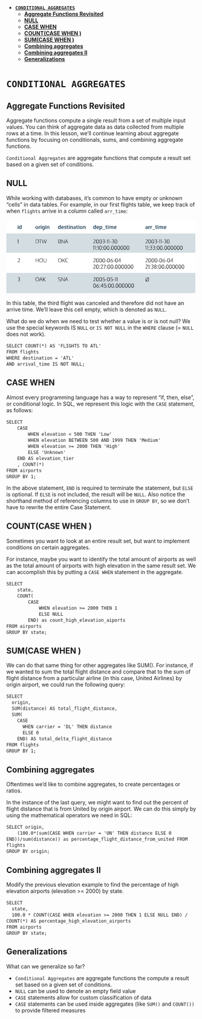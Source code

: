 - [**`CONDITIONAL AGGREGATES`**](#conditional-aggregates)
  - [**Aggregate Functions Revisited**](#aggregate-functions-revisited)
  - [**NULL**](#null)
  - [**CASE WHEN**](#case-when)
  - [**COUNT(CASE WHEN )**](#countcase-when-)
  - [**SUM(CASE WHEN )**](#sumcase-when-)
  - [**Combining aggregates**](#combining-aggregates)
  - [**Combining aggregates II**](#combining-aggregates-ii)
  - [**Generalizations**](#generalizations)

# **`CONDITIONAL AGGREGATES`**

## **Aggregate Functions Revisited**
Aggregate functions compute a single result from a set of multiple input values. You can think of aggregate data as data collected from multiple rows at a time. In this lesson, we’ll continue learning about aggregate functions by focusing on conditionals, sums, and combining aggregate functions.

`Conditional Aggregates` are aggregate functions that compute a result set based on a given set of conditions.

## **NULL**
While working with databases, it’s common to have empty or unknown “cells” in data tables. For example, in our first flights table, we keep track of when `flights` arrive in a column called `arr_time`:

<img src='chart-02.svg' alt='alt text' width=500>

In this table, the third flight was canceled and therefore did not have an arrive time. We’ll leave this cell empty, which is denoted as `NULL`.

What do we do when we need to test whether a value is or is not null? We use the special keywords IS `NULL` or `IS NOT NULL` in the `WHERE` clause (= `NULL` does not work).
```
SELECT COUNT(*) AS 'FLIGHTS TO ATL'
FROM flights
WHERE destination = 'ATL'
AND arrival_time IS NOT NULL;
```

## **CASE WHEN**
Almost every programming language has a way to represent “if, then, else”, or conditional logic. In SQL, we represent this logic with the `CASE` statement, as follows:
```
SELECT
    CASE
        WHEN elevation < 500 THEN 'Low'
        WHEN elevation BETWEEN 500 AND 1999 THEN 'Medium'
        WHEN elevation >= 2000 THEN 'High'
        ELSE 'Unknown'
    END AS elevation_tier
    , COUNT(*)
FROM airports
GROUP BY 1;
```

In the above statement, `END` is required to terminate the statement, but `ELSE` is optional. If `ELSE` is not included, the result will be `NULL`. Also notice the shorthand method of referencing columns to use in `GROUP BY`, so we don’t have to rewrite the entire Case Statement.

## **COUNT(CASE WHEN )**
Sometimes you want to look at an entire result set, but want to implement conditions on certain aggregates.

For instance, maybe you want to identify the total amount of airports as well as the total amount of airports with high elevation in the same result set. We can accomplish this by putting a `CASE WHEN` statement in the aggregate.
```
SELECT    
    state, 
    COUNT(
        CASE 
            WHEN elevation >= 2000 THEN 1 
            ELSE NULL 
        END) as count_high_elevation_aiports 
FROM airports 
GROUP BY state;
```

## **SUM(CASE WHEN )**
We can do that same thing for other aggregates like SUM(). For instance, if we wanted to sum the total flight distance and compare that to the sum of flight distance from a particular airline (in this case, United Airlines) by origin airport, we could run the following query:
```
SELECT
  origin,
  SUM(distance) AS total_flight_distance,
  SUM(
    CASE
      WHEN carrier = 'DL' THEN distance
      ELSE 0
    END) AS total_delta_flight_distance
FROM flights
GROUP BY 1;
```

## **Combining aggregates**
Oftentimes we’d like to combine aggregates, to create percentages or ratios.

In the instance of the last query, we might want to find out the percent of flight distance that is from United by origin airport. We can do this simply by using the mathematical operators we need in SQL:
```
SELECT origin, 
    (100.0*(sum(CASE WHEN carrier = 'UN' THEN distance ELSE 0 END))/sum(distance)) as percentage_flight_distance_from_united FROM flights 
GROUP BY origin;
```

## **Combining aggregates II**
Modify the previous elevation example to find the percentage of high elevation airports (elevation >= 2000) by state.
```
SELECT
  state,
  100.0 * COUNT(CASE WHEN elevation >= 2000 THEN 1 ELSE NULL END) / COUNT(*) AS percentage_high_elevation_airports
FROM airports
GROUP BY state;
```

## **Generalizations**
What can we generalize so far?

- `Conditional Aggregates` are aggregate functions the compute a result set based on a given set of conditions.
- `NULL` can be used to denote an empty field value
- `CASE` statements allow for custom classification of data
- `CASE` statements can be used inside aggregates (like `SUM()` and `COUNT())` to provide filtered measures
